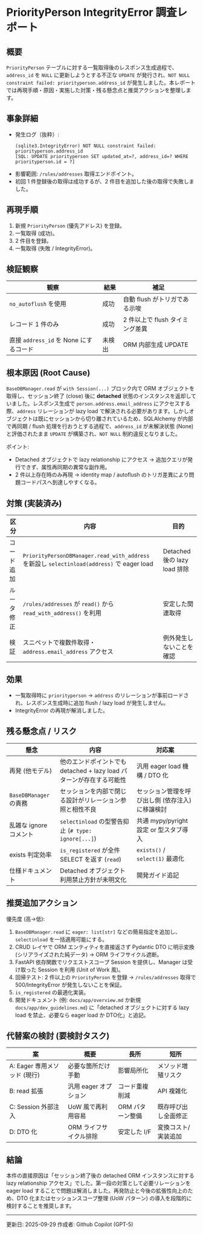 # PriorityPerson IntegrityError 調査レポート

## 概要
`PriorityPerson` テーブルに対する一覧取得後のレスポンス生成過程で、`address_id` を `NULL` に更新しようとする不正な `UPDATE` が発行され、`NOT NULL constraint failed: priorityperson.address_id` が発生しました。本レポートでは再現手順・原因・実施した対策・残る懸念点と推奨アクションを整理します。

## 事象詳細
- 発生ログ（抜粋）:
  ```text
  (sqlite3.IntegrityError) NOT NULL constraint failed: priorityperson.address_id
  [SQL: UPDATE priorityperson SET updated_at=?, address_id=? WHERE priorityperson.id = ?]
  ```
- 影響範囲: `/rules/addresses` 取得エンドポイント。
- 初回 1 件登録後の取得は成功するが、2 件目を追加した後の取得で失敗しました。

## 再現手順
1. 新規 `PriorityPerson` (優先アドレス) を登録。
2. 一覧取得 (成功)。
3. 2 件目を登録。
4. 一覧取得 (失敗 / IntegrityError)。

## 検証観察
| 観察 | 結果 | 補足 |
|------|------|------|
| `no_autoflush` を使用 | 成功 | 自動 flush がトリガである示唆 |
| レコード 1 件のみ | 成功 | 2 件以上で flush タイミング差異 |
| 直接 `address_id` を None にするコード | 未検出 | ORM 内部生成 UPDATE |

## 根本原因 (Root Cause)
`BaseDBManager.read` が `with Session(...)` ブロック内で ORM オブジェクトを取得し、セッション終了 (close) 後に **detached** 状態のインスタンスを返却していました。レスポンス生成で `person.address.email_address` にアクセスする際、`address` リレーションが lazy load で解決される必要があります。しかしオブジェクトは既にセッションから切り離されているため、SQLAlchemy が内部で再同期 / flush 処理を行おうとする過程で、`address_id` が未解決状態 (None) と評価されたまま `UPDATE` が構築され、`NOT NULL` 制約違反となりました。

ポイント:
- Detached オブジェクトで lazy relationship にアクセス → 追加クエリが発行できず、属性再同期の異常な副作用。
- 2 件以上存在時のみ再現 → identity map / autoflush のトリガ差異により問題コードパスへ到達しやすくなる。

## 対策 (実装済み)
| 区分 | 内容 | 目的 |
|------|------|------|
| コード追加 | `PriorityPersonDBManager.read_with_address` を新設し `selectinload(address)` で eager load | Detached 後の lazy load 排除 |
| ルータ修正 | `/rules/addresses` が `read()` から `read_with_address()` を利用 | 安定した関連取得 |
| 検証 | スニペットで複数件取得・`address.email_address` アクセス | 例外発生しないことを確認 |

## 効果
- 一覧取得時に `priorityperson` → `address` のリレーションが事前ロードされ、レスポンス生成時に追加 flush / lazy load が発生しません。
- IntegrityError の再現が解消しました。

## 残る懸念点 / リスク
| 懸念 | 内容 | 対応案 |
|------|------|------|
| 再発 (他モデル) | 他のエンドポイントでも detached + lazy load パターンが存在する可能性 | 汎用 eager load 機構 / DTO 化 |
| `BaseDBManager` の責務 | セッションを内部で閉じる設計がリレーション参照と相性不良 | セッション管理を呼び出し側 (依存注入) に移譲検討 |
| 乱雑な ignore コメント | `selectinload` の型警告抑止 (`# type: ignore[...]`) | 共通 mypy/pyright 設定 or 型スタブ導入 |
| exists 判定効率 | `is_registered` が全件 SELECT を返す (`read`) | `exists()` / `select(1)` 最適化 |
| 仕様ドキュメント | Detached オブジェクト利用禁止方針が未明文化 | 開発ガイド追記 |

## 推奨追加アクション
優先度 (高→低):
1. `BaseDBManager.read` に `eager: list[str]` などの簡易指定を追加し、`selectinload` を一括適用可能にする。
2. CRUD レイヤで ORM エンティティを直接返さず Pydantic DTO に明示変換 (シリアライズされた純データ) → ORM ライフサイクル遮断。
3. FastAPI 依存関数でリクエストスコープ Session を提供し、Manager は受け取った Session を利用 (Unit of Work 風)。
4. 回帰テスト: 2 件以上の `PriorityPerson` を登録 → `/rules/addresses` 取得で 500/IntegrityError が発生しないことを保証。
5. `is_registered` の最適化実装。
6. 開発ドキュメント (例: `docs/app/overview.md` か新規 `docs/app/dev_guidelines.md`) に「detached オブジェクトに対する lazy load を禁止、必要なら eager load か DTO化」と追記。

## 代替案の検討 (要検討タスク)
| 案 | 概要 | 長所 | 短所 |
|----|------|------|------|
| A: Eager 専用メソッド (現行) | 必要な箇所だけ手動 | 影響局所化 | メソッド増殖リスク |
| B: read 拡張 | 汎用 eager オプション | コード重複削減 | API 複雑化 |
| C: Session 外部注入 | UoW 風で再利用容易 | ORM パターン整備 | 既存呼び出し全面修正 |
| D: DTO 化 | ORM ライフサイクル排除 | 安定した I/F | 変換コスト/実装追加 |

## 結論
本件の直接原因は「セッション終了後の detached ORM インスタンスに対する lazy relationship アクセス」でした。第一段の対策として必要リレーションを eager load することで問題は解消しました。再発防止と今後の拡張性向上のため、DTO 化またはセッションスコープ整理 (UoW パターン) の導入を段階的に検討することを推奨します。

---
更新日: 2025-09-29
作成者: Github Copilot (GPT-5)
